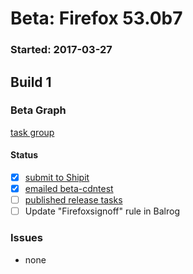 # Beta: Firefox 53.0b7

### Started: 2017-03-27

## Build 1

### Beta Graph
[task group](https://tools.taskcluster.net/push-inspector/#/D0JuL5JgQTyk6HXBx1l7qw)


#### Status
- [x] [submit to Shipit](https://wiki.mozilla.org/Release:Release_Automation_on_Mercurial:Starting_a_Release#Submit_to_Ship_It)
- [x] [emailed beta-cdntest](../how-tos/relpro.md#1-email-drivers-re-release-live-on-test-channel)
- [ ] [published release tasks](../how-tos/relpro.md#3-publish-release)
- [ ] Update "Firefoxsignoff" rule in Balrog

### Issues
- none


